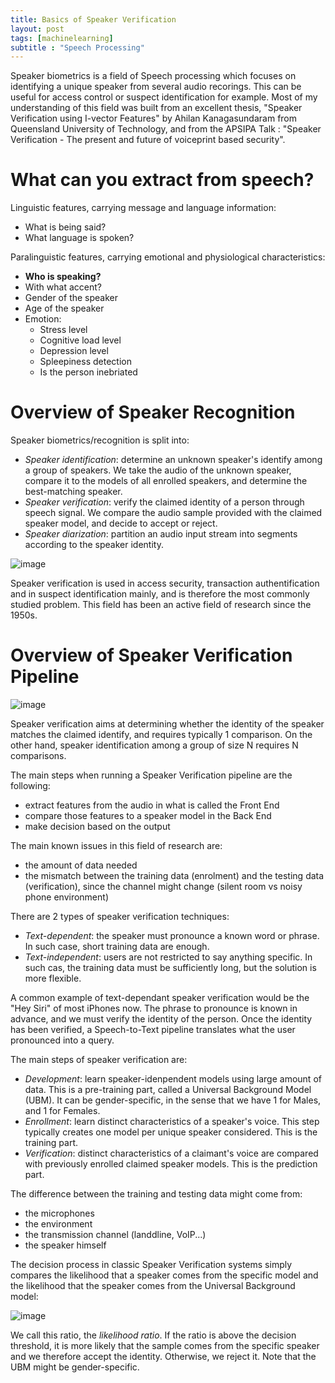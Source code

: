 ```yaml
---
title: Basics of Speaker Verification
layout: post
tags: [machinelearning]
subtitle : "Speech Processing"
---
```


Speaker biometrics is a field of Speech processing which focuses on identifying a unique speaker from several audio recorings. This can be useful for access control or suspect identification for example. Most of my understanding of this field was built from an excellent thesis, "Speaker Verification using I-vector Features" by Ahilan Kanagasundaram from Queensland University of Technology, and from the APSIPA Talk : "Speaker Verification - The present and future of voiceprint based security".

<script type="text/javascript" async
src="https://cdn.mathjax.org/mathjax/latest/MathJax.js?config=TeX-MML-AM_CHTML">
</script>

# What can you extract from speech?

Linguistic features, carrying message and language information:
- What is being said?
- What language is spoken? 

Paralinguistic features, carrying emotional and physiological characteristics:
- **Who is speaking?**
- With what accent?
- Gender of the speaker
- Age of the speaker
- Emotion:
	- Stress level
	- Cognitive load level
	- Depression level
	- Spleepiness detection
	- Is the person inebriated

# Overview of Speaker Recognition

Speaker biometrics/recognition is split into:
- *Speaker identification*: determine an unknown speaker's identify among a group of speakers. We take the audio of the unknown speaker, compare it to the models of all enrolled speakers, and determine the best-matching speaker.
- *Speaker verification*: verify the claimed identity of a person through speech signal. We compare the audio sample provided with the claimed speaker model, and decide to accept or reject.
- *Speaker diarization*: partition an audio input stream into segments according to the speaker identity.

![image](https://maelfabien.github.io/assets/images/bs_0.png)

Speaker verification is used in access security, transaction authentification and in suspect identification mainly, and is therefore the most commonly studied problem. This field has been an active field of research since the 1950s. 

# Overview of Speaker Verification Pipeline

![image](https://maelfabien.github.io/assets/images/bs_1.png)

Speaker verification aims at determining whether the identity of the speaker matches the claimed identify, and requires typically 1 comparison. On the other hand, speaker identification among a group of size N requires N comparisons.

The main steps when running a Speaker Verification pipeline are the following:
- extract features from the audio in what is called the Front End
- compare those features to a speaker model in the Back End
- make decision based on the output

The main known issues in this field of research are:
- the amount of data needed
- the mismatch between the training data (enrolment) and the testing data (verification), since the channel might change (silent room vs noisy phone environment)

There are 2 types of speaker verification techniques:
- *Text-dependent*: the speaker must pronounce a known word or phrase. In such case, short training data are enough.
- *Text-independent*: users are not restricted to say anything specific. In such cas, the training data must be sufficiently long, but the solution is more flexible.

A common example of text-dependant speaker verification would be the "Hey Siri" of most iPhones now. The phrase to pronounce is known in advance, and we must verify the identity of the person. Once the identity has been verified, a Speech-to-Text pipeline translates what the user pronounced into a query.

The main steps of speaker verification are:
- *Development*: learn speaker-idenpendent models using large amount of data. This is a pre-training part, called a Universal Background Model (UBM). It can be gender-specific, in the sense that we have 1 for Males, and 1 for Females.
- *Enrollment*: learn distinct characteristics of a speaker's voice. This step typically creates one model per unique speaker considered. This is the training part. 
- *Verification*: distinct characteristics of a claimant's voice are compared with previously enrolled claimed speaker models. This is the prediction part.

The difference between the training and testing data might come from:
- the microphones
- the environment
- the transmission channel (landdline, VoIP...)
- the speaker himself

The decision process in classic Speaker Verification systems simply compares the likelihood that a speaker comes from the specific model and the likelihood that the speaker comes from the Universal Background model:

![image](https://maelfabien.github.io/assets/images/bs_2.png)

We call this ratio, the *likelihood ratio*. If the ratio is above the decision threshold, it is more likely that the sample comes from the specific speaker and we therefore accept the identity. Otherwise, we reject it. Note that the UBM might be gender-specific.
